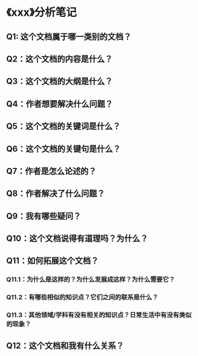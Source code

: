 # 《xxx》分析笔记

## Q1: 这个文档属于哪一类别的文档？

## Q2：这个文档的内容是什么？

## Q3：这个文档的大纲是什么？

## Q4：作者想要解决什么问题？

## Q5：这个文档的关键词是什么？

## Q6：这个文档的关键句是什么？

## Q7：作者是怎么论述的？

## Q8：作者解决了什么问题？

## Q9：我有哪些疑问？

## Q10：这个文档说得有道理吗？为什么？

## Q11：如何拓展这个文档？

### Q11.1：为什么是这样的？为什么发展成这样？为什么需要它？

### Q11.2：有哪些相似的知识点？它们之间的联系是什么？

### Q11.3：其他领域/学科有没有相关的知识点？日常生活中有没有类似的现象？

## Q12：这个文档和我有什么关系？


